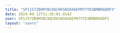 ```yaml
---
title: "SP1157ZB9MYBC8QCRKSN5DX6EPM7YTD3BMBR6DDP3"
date: 2024-09-12T11:26:01.014Z
user: SP1157ZB9MYBC8QCRKSN5DX6EPM7YTD3BMBR6DDP3
layout: "users"
---
```

    